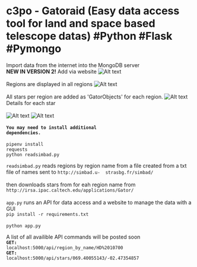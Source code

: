 # c3po - Gatoraid (Easy data access tool for land and space based telescope datas) #Python #Flask #Pymongo

Import data from the internet into the MongoDB server
<br>
<b>NEW IN VERSION 2!</b> Add via website
![Alt text](https://i.imgur.com/Sg8MwGn.png)
 <br></br>
Regions are displayed in all regions
![Alt text](https://i.imgur.com/94oF12j.png) 
<br></br>
All stars per region are added as 'GatorObjects' for each region.
![Alt text](https://i.imgur.com/LFC5v32.png)
Details for each star<br></br>
![Alt text](https://i.imgur.com/8xUA8TT.png)
![Alt text](https://i.imgur.com/1n2GmhY.png)<br><br>
 <b><code>You may need to install additional dependencies.</code><br></br></b>
<code>pipenv install requests</code><br>
<code>python readsimbad.py</code><br>
<div>
 <code>readsimbad.py</code> reads regions by region name from a file created from a txt file of names sent to <code>http://simbad.u-  strasbg.fr/simbad/</code><br></br>
  then downloads stars from for eah region name from <code>http://irsa.ipac.caltech.edu/applications/Gator/</code><br></br>
 </div>
 <code>app.py</code> runs an API for data access and a website to manage the data with a GUI</br>
 <code>pip install -r requirements.txt</code><br></br>
 <code>python app.py</code>


A list of all availible API commands will be posted soon<br>
<code><b>GET: </b>localhost:5000/api/region_by_name/HD%2010700</code><br>
<code><b>GET: </b>localhost:5000/api/stars/069.40055143/-02.47354857</code>
